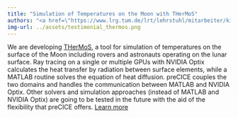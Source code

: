 ```yaml
---
title: "Simulation of Temperatures on the Moon with THerMoS"
authors: "<a href=\"https://www.lrg.tum.de/lrt/lehrstuhl/mitarbeiter/killian-matthias/\"> Matthias Killian</a>, Chair of Astronautics,  Technical University of Munich (TUM), Germany"
img-url: ../assets/testimonial_thermos.png
---
```

We are developing [THerMoS](https://www.lrg.tum.de/lrt/forschung/exploration-technologies/thermos/), a tool for simulation of temperatures on the surface of the Moon including rovers and astronauts operating on the lunar surface. Ray tracing on a single or multiple GPUs with NVIDIA Optix calculates the heat transfer by radiation between surface elements, while a MATLAB routine solves the equation of heat diffusion. preCICE couples the two domains and handles the communication between MATLAB and NVIDIA Optix. Other solvers and simulation approaches (instead of MATLAB and NVIDIA Optix) are going to be tested in the future with the aid of the flexibility that preCICE offers. [Learn more](https://congress.cimne.com/coupled2019/admin/files/fileabstract/a180.pdf)
